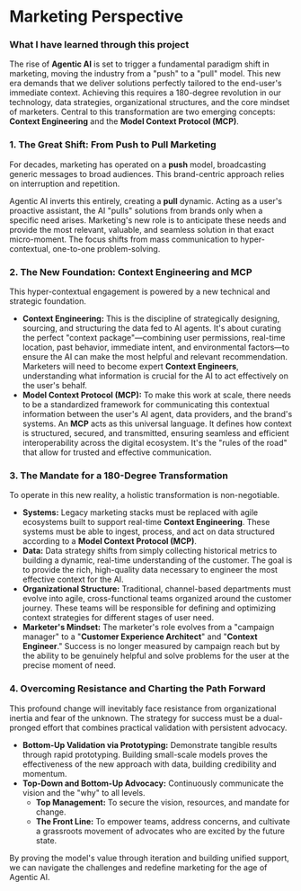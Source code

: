 # Marketing Perspective

### What I have learned through this project

The rise of **Agentic AI** is set to trigger a fundamental paradigm shift in marketing, moving the industry from a "push" to a "pull" model. This new era demands that we deliver solutions perfectly tailored to the end-user's immediate context. Achieving this requires a 180-degree revolution in our technology, data strategies, organizational structures, and the core mindset of marketers. Central to this transformation are two emerging concepts: **Context Engineering** and the **Model Context Protocol (MCP)**.

### 1. The Great Shift: From Push to Pull Marketing

For decades, marketing has operated on a **push** model, broadcasting generic messages to broad audiences. This brand-centric approach relies on interruption and repetition.

Agentic AI inverts this entirely, creating a **pull** dynamic. Acting as a user's proactive assistant, the AI "pulls" solutions from brands only when a specific need arises. Marketing's new role is to anticipate these needs and provide the most relevant, valuable, and seamless solution in that exact micro-moment. The focus shifts from mass communication to hyper-contextual, one-to-one problem-solving.

### 2. The New Foundation: Context Engineering and MCP

This hyper-contextual engagement is powered by a new technical and strategic foundation.

* **Context Engineering:** This is the discipline of strategically designing, sourcing, and structuring the data fed to AI agents. It's about curating the perfect "context package"—combining user permissions, real-time location, past behavior, immediate intent, and environmental factors—to ensure the AI can make the most helpful and relevant recommendation. Marketers will need to become expert **Context Engineers**, understanding what information is crucial for the AI to act effectively on the user's behalf.
* **Model Context Protocol (MCP):** To make this work at scale, there needs to be a standardized framework for communicating this contextual information between the user's AI agent, data providers, and the brand's systems. An **MCP** acts as this universal language. It defines how context is structured, secured, and transmitted, ensuring seamless and efficient interoperability across the digital ecosystem. It's the "rules of the road" that allow for trusted and effective communication.

### 3. The Mandate for a 180-Degree Transformation

To operate in this new reality, a holistic transformation is non-negotiable.

* **Systems:** Legacy marketing stacks must be replaced with agile ecosystems built to support real-time **Context Engineering**. These systems must be able to ingest, process, and act on data structured according to a **Model Context Protocol (MCP)**.
* **Data:** Data strategy shifts from simply collecting historical metrics to building a dynamic, real-time understanding of the customer. The goal is to provide the rich, high-quality data necessary to engineer the most effective context for the AI.
* **Organizational Structure:** Traditional, channel-based departments must evolve into agile, cross-functional teams organized around the customer journey. These teams will be responsible for defining and optimizing context strategies for different stages of user need.
* **Marketer's Mindset:** The marketer's role evolves from a "campaign manager" to a "**Customer Experience Architect**" and "**Context Engineer**." Success is no longer measured by campaign reach but by the ability to be genuinely helpful and solve problems for the user at the precise moment of need.

### 4. Overcoming Resistance and Charting the Path Forward

This profound change will inevitably face resistance from organizational inertia and fear of the unknown. The strategy for success must be a dual-pronged effort that combines practical validation with persistent advocacy.

* **Bottom-Up Validation via Prototyping:** Demonstrate tangible results through rapid prototyping. Building small-scale models proves the effectiveness of the new approach with data, building credibility and momentum.
* **Top-Down and Bottom-Up Advocacy:** Continuously communicate the vision and the "why" to all levels.
    * **Top Management:** To secure the vision, resources, and mandate for change.
    * **The Front Line:** To empower teams, address concerns, and cultivate a grassroots movement of advocates who are excited by the future state.

By proving the model's value through iteration and building unified support, we can navigate the challenges and redefine marketing for the age of Agentic AI.
